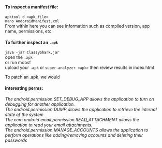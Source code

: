 #### To inspect a manifest file:  
`apktool d <apk_file>`  
`nano AndoroidManifest.xml`  
From within here you can see information such as compiled version, app name, permissions, etc

#### To further inspect an `.apk`  
`java -jar ClassyShark.jar`  
open the `.apk`  
or 
run mobsf  
upload your `.apk`
or
`super-analyzer <apk>` then review results in index.html

To patch an .apk, we would 


#### interesting perms:  
_The android.permission.SET_DEBUG_APP allows the application to turn on debugging
for another application._  
_The android.permission.DUMP allows the application to retrieve the internal state of the
system_  
_The com.android.email.permission.READ_ATTACHMENT allows the application to read your
email attachments._  
_The android.permission.MANAGE_ACCOUNTS allows the application to perform
operations like adding/removing accounts and deleting their passwords_  
